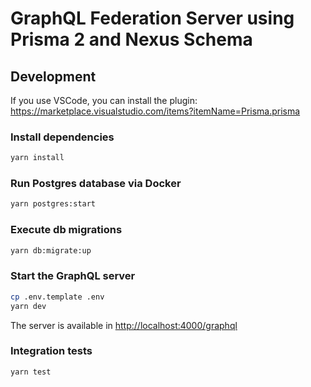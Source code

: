 # GraphQL Federation Server using Prisma 2 and Nexus Schema

## Development

If you use VSCode, you can install the plugin: <https://marketplace.visualstudio.com/items?itemName=Prisma.prisma>

### Install dependencies

```bash
yarn install
```

### Run Postgres database via Docker

```bash
yarn postgres:start
```

### Execute db migrations

```bash
yarn db:migrate:up
```

### Start the GraphQL server

```bash
cp .env.template .env
yarn dev
```

The server is available in <http://localhost:4000/graphql>

### Integration tests

```bash
yarn test
```
